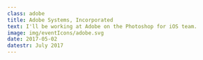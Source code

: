 ```yaml
---
class: adobe
title: Adobe Systems, Incorporated
text: I'll be working at Adobe on the Photoshop for iOS team.
image: img/eventIcons/adobe.svg
date: 2017-05-02
datestr: July 2017
---
```

